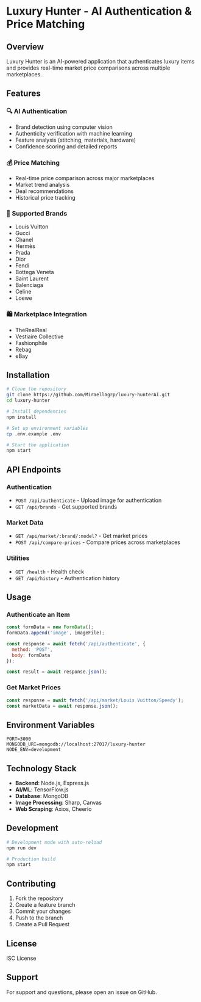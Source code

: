 # Luxury Hunter - AI Authentication & Price Matching

## Overview
Luxury Hunter is an AI-powered application that authenticates luxury items and provides real-time market price comparisons across multiple marketplaces.

## Features

### 🔍 AI Authentication
- Brand detection using computer vision
- Authenticity verification with machine learning
- Feature analysis (stitching, materials, hardware)
- Confidence scoring and detailed reports

### 💰 Price Matching
- Real-time price comparison across major marketplaces
- Market trend analysis
- Deal recommendations
- Historical price tracking

### 🏺 Supported Brands
- Louis Vuitton
- Gucci
- Chanel
- Hermès
- Prada
- Dior
- Fendi
- Bottega Veneta
- Saint Laurent
- Balenciaga
- Celine
- Loewe

### 🛍️ Marketplace Integration
- TheRealReal
- Vestiaire Collective
- Fashionphile
- Rebag
- eBay

## Installation

```bash
# Clone the repository
git clone https://github.com/Miraellagrp/luxury-hunterAI.git
cd luxury-hunter

# Install dependencies
npm install

# Set up environment variables
cp .env.example .env

# Start the application
npm start
```

## API Endpoints

### Authentication
- `POST /api/authenticate` - Upload image for authentication
- `GET /api/brands` - Get supported brands

### Market Data
- `GET /api/market/:brand/:model?` - Get market prices
- `POST /api/compare-prices` - Compare prices across marketplaces

### Utilities
- `GET /health` - Health check
- `GET /api/history` - Authentication history

## Usage

### Authenticate an Item
```javascript
const formData = new FormData();
formData.append('image', imageFile);

const response = await fetch('/api/authenticate', {
  method: 'POST',
  body: formData
});

const result = await response.json();
```

### Get Market Prices
```javascript
const response = await fetch('/api/market/Louis Vuitton/Speedy');
const marketData = await response.json();
```

## Environment Variables

```env
PORT=3000
MONGODB_URI=mongodb://localhost:27017/luxury-hunter
NODE_ENV=development
```

## Technology Stack

- **Backend**: Node.js, Express.js
- **AI/ML**: TensorFlow.js
- **Database**: MongoDB
- **Image Processing**: Sharp, Canvas
- **Web Scraping**: Axios, Cheerio

## Development

```bash
# Development mode with auto-reload
npm run dev

# Production build
npm start
```

## Contributing

1. Fork the repository
2. Create a feature branch
3. Commit your changes
4. Push to the branch
5. Create a Pull Request

## License

ISC License

## Support

For support and questions, please open an issue on GitHub.